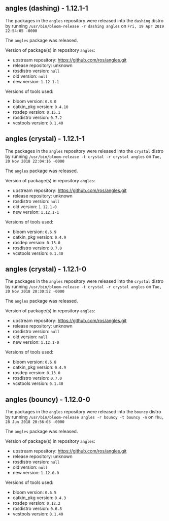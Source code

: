 ## angles (dashing) - 1.12.1-1

The packages in the `angles` repository were released into the `dashing` distro by running `/usr/bin/bloom-release -r dashing angles` on `Fri, 19 Apr 2019 22:54:05 -0000`

The `angles` package was released.

Version of package(s) in repository `angles`:

- upstream repository: https://github.com/ros/angles.git
- release repository: unknown
- rosdistro version: `null`
- old version: `null`
- new version: `1.12.1-1`

Versions of tools used:

- bloom version: `0.8.0`
- catkin_pkg version: `0.4.10`
- rosdep version: `0.15.1`
- rosdistro version: `0.7.2`
- vcstools version: `0.1.40`


## angles (crystal) - 1.12.1-1

The packages in the `angles` repository were released into the `crystal` distro by running `/usr/bin/bloom-release -t crystal -r crystal angles` on `Tue, 20 Nov 2018 22:04:16 -0000`

The `angles` package was released.

Version of package(s) in repository `angles`:

- upstream repository: https://github.com/ros/angles.git
- release repository: unknown
- rosdistro version: `null`
- old version: `1.12.1-0`
- new version: `1.12.1-1`

Versions of tools used:

- bloom version: `0.6.9`
- catkin_pkg version: `0.4.9`
- rosdep version: `0.13.0`
- rosdistro version: `0.7.0`
- vcstools version: `0.1.40`


## angles (crystal) - 1.12.1-0

The packages in the `angles` repository were released into the `crystal` distro by running `/usr/bin/bloom-release -t crystal -r crystal angles` on `Tue, 20 Nov 2018 20:30:52 -0000`

The `angles` package was released.

Version of package(s) in repository `angles`:

- upstream repository: https://github.com/ros/angles.git
- release repository: unknown
- rosdistro version: `null`
- old version: `null`
- new version: `1.12.1-0`

Versions of tools used:

- bloom version: `0.6.8`
- catkin_pkg version: `0.4.9`
- rosdep version: `0.13.0`
- rosdistro version: `0.7.0`
- vcstools version: `0.1.40`


## angles (bouncy) - 1.12.0-0

The packages in the `angles` repository were released into the `bouncy` distro by running `/usr/bin/bloom-release angles -r bouncy -t bouncy -n` on `Thu, 28 Jun 2018 20:56:03 -0000`

The `angles` package was released.

Version of package(s) in repository `angles`:

- upstream repository: https://github.com/ros/angles.git
- release repository: unknown
- rosdistro version: `null`
- old version: `null`
- new version: `1.12.0-0`

Versions of tools used:

- bloom version: `0.6.5`
- catkin_pkg version: `0.4.3`
- rosdep version: `0.12.2`
- rosdistro version: `0.6.8`
- vcstools version: `0.1.40`


